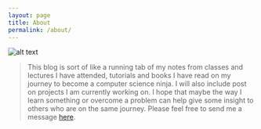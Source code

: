 ```yaml
---
layout: page
title: About
permalink: /about/
---
```


![alt text](http://netdna.webdesignerdepot.com/uploads/vintage_tech/seikowrist.jpg "Redic Computer")

> This blog is sort of like a running tab of my notes from classes and lectures I have attended, tutorials and books I have read on my journey to become a computer science ninja. I will also include post on projects I am currently working on. I hope that maybe the way I learn something or overcome a problem can help give some insight to others who are on the same journey. Please feel free to send me a message [here](mailto:jmsypkens@usfca.edu).

